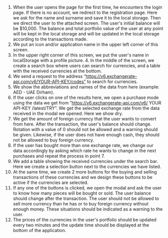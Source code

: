 1. When the user opens the page for the first time, he encounters the login page. If there is no account, we redirect to the registration page. Here we ask for the name and surname and save it to the local storage. Then we direct the user to the attached screen. The user's initial balance will be $10,000. The balance and total portfolio value of the user at any point will be kept in the local storage and will be updated in the local storage according to the transactions made.
2. We put an icon and/or application name in the upper left corner of this screen.
3. In the upper right corner of this screen, we put the user's name in localStorage with a profile picture. 4. In the middle of the screen, we create a search box where users can search for currencies, and a table with the received currencies at the bottom.
4. We send a request to the address “https://v6.exchangerate-api.com/v6/YOUR-API-KEY/codes” to search for currencies.
5. We show the abbreviations and names of the data from here (example: AED - UAE Dirham).
6. If the user clicks on one of the results here, we open a purchase mode using the data we get from ”https://v6.exchangerate-api.com/v6/ YOUR API-KEY /latest/TRY”. We get the selected exchange rate from the data received in the modal we opened. Here we show dry.
7. We get the amount of foreign currency that the user wants to convert from here. After the transaction, the user's balance should change. Rotation with a value of 0 should not be allowed and a warning should be given. Likewise, if the user does not have enough cash, they should not be allowed to buy foreign currency.
8. If the user has bought more than one exchange rate, we change our data accordingly by asking which rate he wants to change in the next purchases and repeat the process in point 7.
9. We add a table showing the received currencies under the search bar. Here we create a selection button next to the currencies we have listed.
10. At the same time, we create 2 more buttons for the buying and selling transactions of these currencies and we design these buttons to be active if the currencies are selected.
11. If any one of the buttons is clicked, we open the modal and ask the user to know how many pieces will be bought or sold. The user balance should change after the transaction. The user should not be allowed to sell more currency than he has or to buy foreign currency without enough money. These situations should be indicated as a warning to the user.
12. The prices of the currencies in the user's portfolio should be updated every two minutes and the update time should be displayed at the bottom of the application.
